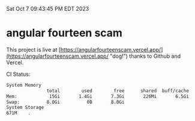 Sat Oct  7 09:43:45 PM EDT 2023

# angular fourteen scam


This project is live at [https://angularfourteenscam.vercel.app/](https://angularfourteenscam.vercel.app/ "dog!") thanks to Github and Vercel.

CI Status: 

```bash
System Memory
               total        used        free      shared  buff/cache   available
Mem:            15Gi       1.4Gi       7.3Gi       226Mi       6.5Gi        13Gi
Swap:          8.0Gi          0B       8.0Gi
System Storage
671M	.
